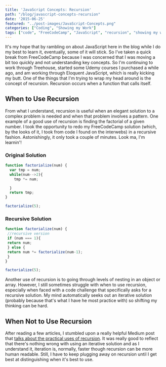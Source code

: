 ```yaml
---
title: 'JavaScript Concepts: Recursion'
path: "/blog/javascript-concepts-recursion"
date: '2015-06-25'
featured: "../post-images/JavaScript-Concepts.png"
categories: ["Coding", "Showing my Work"]
tags: ["code", "FreeCodeCamp", "JavaScript", "recursion", "showing my work"]
---
```


It's my hope that by rambling on about JavaScript here in the blog while I do my best to learn it, eventually, some of it will stick. So I've taken a quick break from FreeCodeCamp because I was concerned that I was moving a bit too quickly and not understanding key concepts. So I'm continuing to work through Treehouse, started some Udemy courses I purchased a while ago, and am working through Eloquent JavaScript, which is really kicking my butt. One of the things that I'm trying to wrap my head around is the concept of recursion. Recursion occurs when a function that calls itself.

## When to Use Recursion

From what I understand, recursion is useful when an elegant solution to a complex problem is needed and when that problem involves a pattern. One example of a good use of recursion is finding the factorial of a given number. I took the opportunity to redo my FreeCodeCamp solution (which, by the looks of it, I took from code I found on the interwebs) in a recursive fashion. Astonishingly, it only took a couple of minutes. Look ma, I'm learnin'!

### Original Solution

```javascript
function factorialize(num) {
  var tmp = num;
  while(num-->2){
    tmp *= num;

  }
  return tmp;
}

factorialize(5);
```

### Recursive Solution

```javascript
function factorialize(num) {
 //recursive version
 if (num === 1){
 return num;
 } else {
 return num *= factorialize(num-1);
 }
}

factorialize(5);
```

Another use of recursion is to going through levels of nesting in an object or array. However, I still sometimes struggle with when to use recursion, especially when faced with a code challenge that specifically asks for a recursive solution. My mind automatically seeks out an iterative solution (probably because that's what I have he most practice with) so shifting my thinking can be hard.

## When Not to Use Recursion

After reading a few articles, I stumbled upon a really helpful Medium post that [talks about the practical uses of recursion](https://medium.com/@dis_is_patrick/practical-uses-for-recursive-javascript-b8f142552f8b). It was really good to reflect that there's nothing wrong with using an iterative solution and as I understand it, iteration is, normally, faster though recursion can be more human readable. Still, I have to keep plugging away on recursion until I get best at distinguishing when it's best to use.
